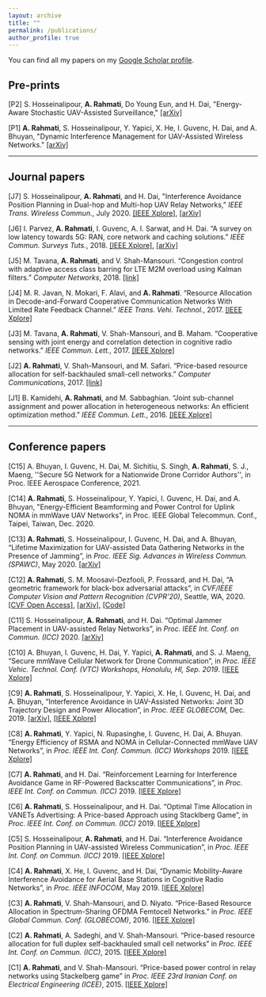 ```yaml
---
layout: archive
title: ""
permalink: /publications/
author_profile: true
---
```


You can find all my papers on my [Google Scholar profile](https://scholar.google.com/citations?user=YMeLTBsAAAAJ&hl=en).




## <a name="preprints"></a> Pre-prints

[P2] S. Hosseinalipour, **A. Rahmati**, Do Young Eun, and H. Dai, "Energy-Aware Stochastic UAV-Assisted Surveillance," [[arXiv]](https://arxiv.org/abs/2004.06011)

[P1] **A. Rahmati**, S. Hosseinalipour, Y. Yapici, X. He, I. Guvenc, H. Dai, and A. Bhuyan, "Dynamic Interference Management for UAV-Assisted Wireless Networks." [[arXiv]](https://arxiv.org/abs/1909.12777)









---


## <a name="journal"></a>Journal papers




[J7] S. Hosseinalipour, **A. Rahmati**, and H. Dai, "Interference Avoidance Position Planning in Dual-hop and Multi-hop UAV Relay Networks,"  *IEEE Trans. Wireless Commun.*, July 2020. [[IEEE Xplore]](https://ieeexplore.ieee.org/document/9140376), [[arXiv]](https://arxiv.org/abs/1907.01930)

[J6] I. Parvez, **A. Rahmati**, I. Guvenc, A. I. Sarwat, and H. Dai.  “A survey on low latency towards 5G: RAN, core network and caching solutions.” *IEEE Commun. Surveys Tuts.*, 2018. [[IEEE Xplore]](https://ieeexplore.ieee.org/document/8367785), [[arXiv]](https://arxiv.org/abs/1708.02562)

[J5] M. Tavana, **A. Rahmati**, and V. Shah-Mansouri.  “Congestion control with adaptive access class barring for LTE M2M overload using Kalman filters.” *Computer Networks*, 2018. [[link]](https://www.sciencedirect.com/science/article/abs/pii/S1389128618300537) 




[J4] M. R. Javan, N. Mokari, F. Alavi, and **A. Rahmati**. “Resource Allocation in Decode-and-Forward Cooperative Communication Networks With Limited Rate Feedback Channel.” *IEEE Trans. Vehi. Technol.*, 2017. [[IEEE Xplore]](https://ieeexplore.ieee.org/abstract/document/7446365)

[J3] M. Tavana, **A. Rahmati**,  V. Shah-Mansouri,  and B. Maham.  “Cooperative sensing with joint energy and correlation detection in cognitive radio networks.” *IEEE Commun. Lett.*, 2017. [[IEEE Xplore]](https://ieeexplore.ieee.org/abstract/document/7577787)

[J2] **A. Rahmati**, V. Shah-Mansouri, and M. Safari.  “Price-based resource allocation for self-backhauled small-cell networks.” *Computer Communications*, 2017. [[link]](https://www.sciencedirect.com/science/article/pii/S014036641630202X)


[J1] B. Kamidehi, **A. Rahmati**, and M. Sabbaghian. “Joint sub-channel assignment and power allocation in
heterogeneous networks: An efficient optimization method.” *IEEE Commun. Lett.*, 2016. [[IEEE Xplore]](https://ieeexplore.ieee.org/abstract/document/7529170)


---

## <a name="conf"></a> Conference papers


[C15]   A. Bhuyan, I. Guvenc, H. Dai, M. Sichitiu, S. Singh, **A. Rahmati**, S. J., Maeng,  ''Secure 5G Network for a Nationwide Drone Corridor
Authors'',  in Proc. IEEE Aerospace Conference, 2021.


[C14] **A. Rahmati**,  S. Hosseinalipour, Y. Yapici, I. Guvenc, H. Dai, and A. Bhuyan, "Energy-Efficient Beamforming and Power Control for Uplink NOMA in mmWave UAV Networks", in Proc. IEEE Global Telecommun. Conf., Taipei, Taiwan, Dec. 2020.


[C13] **A. Rahmati**, S. Hosseinalipour, I. Guvenc, H. Dai, and A. Bhuyan, “Lifetime Maximization for UAV-assisted Data Gathering Networks in the Presence of Jamming”, in *Proc. IEEE Sig. Advances in Wireless Commun. (SPAWC)*, May 2020. [[arXiv]](https://arxiv.org/abs/2005.04585)

[C12] **A. Rahmati**, S. M. Moosavi-Dezfooli, P. Frossard, and H. Dai, “A geometric framework for black-box adversarial attacks”, in *CVF/IEEE Computer Vision and Pattern Recognition (CVPR'20)*, Seattle, WA, 2020. [[CVF Open Access]](http://openaccess.thecvf.com/content_CVPR_2020/html/Rahmati_GeoDA_A_Geometric_Framework_for_Black-Box_Adversarial_Attacks_CVPR_2020_paper.html), [[arXiv]](http://arxiv.org/abs/2003.06468), [[Code]](https://github.com/thisisalirah/GeoDA)

[C11] S.  Hosseinalipour, **A.  Rahmati**,  and  H.  Dai.   “Optimal Jammer Placement in UAV-assisted Relay Networks”, in *Proc. IEEE Int. Conf. on Commun. (ICC)* 2020. [[arXiv]](https://arxiv.org/abs/2002.10020)


[C10] A. Bhuyan, I. Guvenc, H. Dai, Y. Yapici, **A. Rahmati**, and S. J. Maeng, “Secure mmWave Cellular Network for Drone Communication”, in *Proc. IEEE Vehic. Technol. Conf. (VTC) Workshops, Honolulu, HI, Sep.  2019*. [[IEEE Xplore]](https://ieeexplore.ieee.org/abstract/document/8891595)


[C9] **A. Rahmati**, S. Hosseinalipour, Y. Yapici, X. He, I. Guvenc, H. Dai, and A. Bhuyan, “Interference Avoidance  in  UAV-Assisted  Networks:   Joint  3D  Trajectory  Design  and  Power  Allocation”, in *Proc.  IEEE GLOBECOM,* Dec.  2019. [[arXiv]](https://arxiv.org/abs/1904.07781), [[IEEE Xplore]](https://ieeexplore.ieee.org/document/9013532)


[C8] **A. Rahmati**, Y. Yapici, N. Rupasinghe, I. Guvenc, H. Dai, A. Bhuyan.  “Energy Efficiency of RSMA and NOMA in Cellular-Connected mmWave UAV Networks”, in *Proc. IEEE Int. Conf. Commun. (ICC) Workshops* 2019. [[IEEE Xplore]](https://ieeexplore.ieee.org/document/8756699)


[C7] **A. Rahmati**, and H. Dai. “Reinforcement Learning for Interference Avoidance Game in RF-Powered Backscatter Communications”, in *Proc. IEEE Int. Conf. on Commun. (ICC)* 2019. [[IEEE Xplore]](https://ieeexplore.ieee.org/document/8761145)



[C6] **A. Rahmati**, S. Hosseinalipour, and H. Dai.  “Optimal Time Allocation in VANETs Advertising:  A Price-based Approach using Stacklberg Game”, in *Proc. IEEE Int. Conf. on Commun. (ICC)* 2019. [[IEEE Xplore]](https://ieeexplore.ieee.org/document/8761768)  



[C5] S.  Hosseinalipour, **A.  Rahmati**,  and  H.  Dai.   “Interference  Avoidance  Position  Planning  in  UAV-assisted Wireless Communication”, in *Proc. IEEE Int. Conf. on Commun. (ICC)* 2019. [[IEEE Xplore]](https://ieeexplore.ieee.org/abstract/document/8761202)

[C4] **A. Rahmati**, X. He, I. Guvenc, and H. Dai, “Dynamic Mobility-Aware Interference Avoidance for Aerial Base Stations in Cognitive Radio Networks”, in *Proc.  IEEE INFOCOM*, May 2019. [[IEEE Xplore]](https://ieeexplore.ieee.org/abstract/document/8737472)







[C3] **A.  Rahmati**,  V.  Shah-Mansouri,  and  D.  Niyato.   “Price-Based  Resource  Allocation  in  Spectrum-Sharing OFDMA Femtocell Networks.” in *Proc. IEEE Global Commun. Conf. (GLOBECOM)*, 2016. [[IEEE Xplore]](https://ieeexplore.ieee.org/abstract/document/7842166)


[C2] **A.  Rahmati**,  A.  Sadeghi,  and  V.  Shah-Mansouri.   “Price-based  resource  allocation  for  full  duplex  self-backhauled small cell networks” in *Proc. IEEE Int. Conf. on Commun. (ICC)*, 2015. [[IEEE Xplore]](https://ieeexplore.ieee.org/abstract/document/7249232)


[C1] **A. Rahmati**, and V. Shah-Mansouri.  “Price-based power control in relay networks using Stackelberg game” in *Proc. IEEE 23rd Iranian Conf. on Electrical Engineering (ICEE)*, 2015. [[IEEE Xplore]](https://ieeexplore.ieee.org/abstract/document/7146221)

